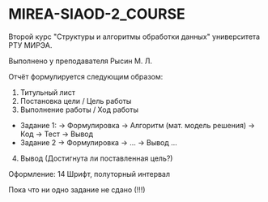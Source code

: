# MIREA-SIAOD-2_COURSE
Второй курс "Структуры и алгоритмы обработки данных" университета РТУ МИРЭА.

Выполнено у преподавателя Рысин М. Л.

Отчёт формулируется следующим образом:
1) Титульный лист
2) Постановка цели / Цель работы
3) Выполнение работы / Ход работы
- Задание 1: -> Формулировка -> Алгоритм (мат. модель решения) -> Код -> Тест -> Вывод
- Задание 2 -> Формулировка -> ... -> Вывод
...
4) Вывод (Достигнута ли поставленная цель?)

Оформление: 14 Шрифт, полуторный интервал

Пока что ни одно задание не сдано (!!!)
